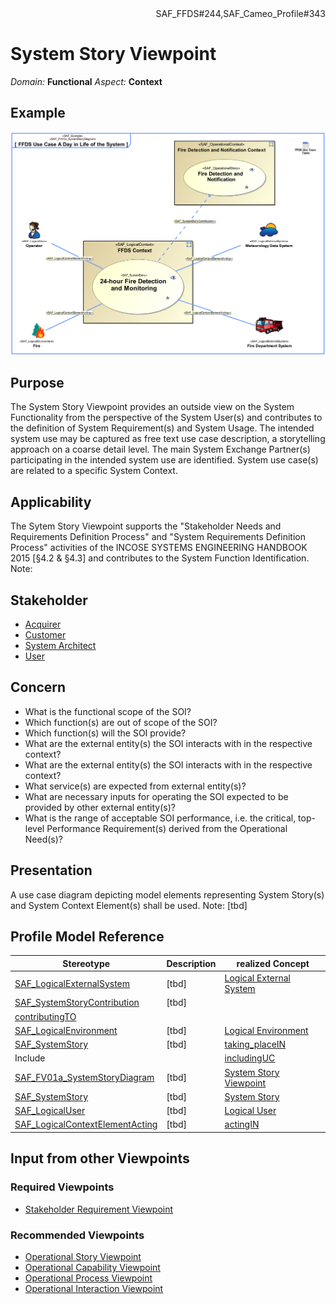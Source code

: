<div align="right">SAF_FFDS#244,SAF_Cameo_Profile#343</div>

# System Story Viewpoint
*Domain:* **Functional** *Aspect:* **Context**
## Example
![FFDS Use Case A Day in Life of the System](../diagrams/FFDS-Use-Case-A-Day-in-Life-of-the-System.svg)
## Purpose
The System Story Viewpoint provides an outside view on the System Functionality from the perspective of the System User(s) and contributes to the definition of System Requirement(s) and System Usage. The intended system use may be captured as free text use case description, a storytelling approach on a coarse detail level. The main System Exchange Partner(s) participating in the intended system use are identified. System use case(s) are related to a specific System Context.
## Applicability
The Sytem Story Viewpoint supports the "Stakeholder Needs and Requirements Definition Process" and "System Requirements Definition Process" activities of the INCOSE SYSTEMS ENGINEERING HANDBOOK 2015 [§4.2 & §4.3] and contributes to the System Function Identification.
Note:
## Stakeholder
* [Acquirer](../stakeholders.md#Acquirer)
* [Customer](../stakeholders.md#Customer)
* [System Architect](../stakeholders.md#System-Architect)
* [User](../stakeholders.md#User)
## Concern
* What is the functional scope of the SOI?
* Which function(s) are out of scope of the SOI?
* Which function(s) will the SOI provide?
* What are the external entity(s) the SOI interacts with in the respective context?
* What are the external entity(s) the SOI interacts with in the respective context?
* What service(s) are expected from external entity(s)?
* What are necessary inputs for operating the SOI expected to be provided by other external entity(s)?
* What is the range of acceptable SOI performance, i.e. the critical, top-level Performance Requirement(s) derived from the Operational Need(s)?
## Presentation
A use case diagram depicting model elements representing System Story(s) and System Context Element(s) shall be used.
Note: [tbd]

## Profile Model Reference
|Stereotype | Description|realized Concept
|---|---|---|
|[SAF_LogicalExternalSystem](../stereotypes.md#SAF_LogicalExternalSystem)|[tbd]|[Logical External System](../concepts.md#Logical-External-System)|
|[SAF_SystemStoryContribution](../stereotypes.md#SAF_SystemStoryContribution)|[tbd]
|[contributingTO](../concepts.md#contributingTO)|
|[SAF_LogicalEnvironment](../stereotypes.md#SAF_LogicalEnvironment)|[tbd]|[Logical Environment](../concepts.md#Logical-Environment)|
|[SAF_SystemStory](../stereotypes.md#SAF_SystemStory)|[tbd]|[taking_placeIN](../concepts.md#taking_placeIN)|
|Include||[includingUC](../concepts.md#includingUC)|
|[SAF_FV01a_SystemStoryDiagram](../stereotypes.md#SAF_FV01a_SystemStoryDiagram)|[tbd]|[System Story Viewpoint](../concepts.md#System-Story-Viewpoint)|
|[SAF_SystemStory](../stereotypes.md#SAF_SystemStory)|[tbd]|[System Story](../concepts.md#System-Story)|
|[SAF_LogicalUser](../stereotypes.md#SAF_LogicalUser)|[tbd]|[Logical User](../concepts.md#Logical-User)|
|[SAF_LogicalContextElementActing](../stereotypes.md#SAF_LogicalContextElementActing)|[tbd]|[actingIN](../concepts.md#actingIN)|
## Input from other Viewpoints
### Required Viewpoints
* [Stakeholder Requirement Viewpoint](Stakeholder-Requirement-Viewpoint.md)
### Recommended Viewpoints
* [Operational Story Viewpoint](Operational-Story-Viewpoint.md)
* [Operational Capability Viewpoint](Operational-Capability-Viewpoint.md)
* [Operational Process Viewpoint](Operational-Process-Viewpoint.md)
* [Operational Interaction Viewpoint](Operational-Interaction-Viewpoint.md)
